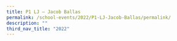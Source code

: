```yaml
---
title: P1 LJ – Jacob Ballas
permalink: /school-events/2022/P1-LJ-Jacob-Ballas/permalink/
description: ""
third_nav_title: "2022"
---
```

